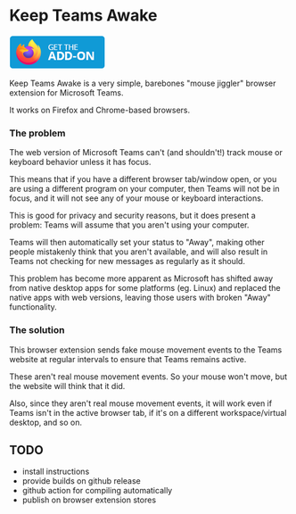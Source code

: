 # Keep Teams Awake

[![Install Addon Firefox](images/firefox-get-the-addon.png)](https://addons.mozilla.org/en-US/firefox/addon/keep-teams-awake/)

Keep Teams Awake is a very simple, barebones "mouse jiggler" browser extension for Microsoft Teams.

It works on Firefox and Chrome-based browsers.

### The problem

The web version of Microsoft Teams can't (and shouldn't!) track mouse or keyboard behavior unless it has focus.

This means that if you have a different browser tab/window open, or you are using a different program on your computer, then Teams will not be in focus, and it will not see any of your mouse or keyboard interactions.

This is good for privacy and security reasons, but it does present a problem: Teams will assume that you aren't using your computer.

Teams will then automatically set your status to "Away", making other people mistakenly think that you aren't available, and will also result in Teams not checking for new messages as regularly as it should.

This problem has become more apparent as Microsoft has shifted away from native desktop apps for some platforms (eg. Linux) and replaced the native apps with web versions, leaving those users with broken "Away" functionality.

### The solution

This browser extension sends fake mouse movement events to the Teams website at regular intervals to ensure that Teams remains active.

These aren't real mouse movement events. So your mouse won't move, but the website will think that it did.

Also, since they aren't real mouse movement events, it will work even if Teams isn't in the active browser tab, if it's on a different workspace/virtual desktop, and so on.

## TODO

- install instructions
- provide builds on github release
- github action for compiling automatically
- publish on browser extension stores